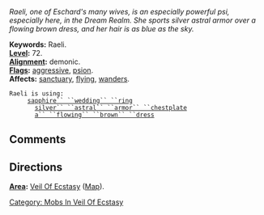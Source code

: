*Raeli, one of Eschard's many wives, is an especially powerful psi,
especially here, in the Dream Realm. She sports silver astral armor over
a flowing brown dress, and her hair is as blue as the sky.*

**Keywords:** Raeli.  
**[Level](Level "wikilink"):** 72.  
**[Alignment](Alignment "wikilink"):** demonic.  
**[Flags](:Category:_Mob_Types "wikilink"):** [
aggressive](Aggressive "wikilink"),
[psion](Spellcasting_Mobs "wikilink").  
**Affects:** [sanctuary](Sanctuary "wikilink"),
[flying](Flying "wikilink"), [wanders](Wandering_Mobs "wikilink").  

`Raeli is using:`  
` `<worn on finger>`    `[`sapphire`` ``wedding`` ``ring`](Sapphire_Wedding_Ring "wikilink")  
` `<worn on body>`      `[`silver`` ``astral`` ``armor`` ``chestplate`](Silver_Astral_Armor_Chestplate "wikilink")  
` `<worn on legs>`      `[`a`` ``flowing`` ``brown`` ``dress`](Flowing_Brown_Dress "wikilink")

## Comments

## Directions

**[Area](:Category:_Areas "wikilink"):** [Veil Of
Ecstasy](:Category:_Veil_Of_Ecstasy "wikilink")
([Map](Veil_Of_Ecstasy_Map "wikilink")).

[Category: Mobs In Veil Of
Ecstasy](Category:_Mobs_In_Veil_Of_Ecstasy "wikilink")
